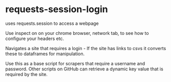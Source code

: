 # requests-session-login
uses requests.session to access a webpage

Use inspect on on your chrome browser, network tab, to see how to configure your headers etc.

Navigates a site that requires a login -
If the site has links to csvs it converts these to dataframes for manipulation.

Use this as a base script for scrapers that require a username and password.
Other scripts on GitHub can retrieve a dynamic key value that is required by the site.
